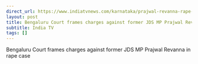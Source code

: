 ```yaml
---
direct_url: https://www.indiatvnews.com/karnataka/prajwal-revanna-rape-charges-bengaluru-court-jds-mp-it-act-2025-04-05-984045
layout: post
title: Bengaluru Court frames charges against former JDS MP Prajwal Revanna in rape case
subtitle: India TV
tags: []
---
```


Bengaluru Court frames charges against former JDS MP Prajwal Revanna in rape case
